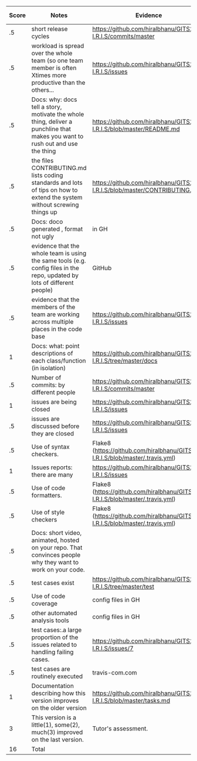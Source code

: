 |Score|Notes| Evidence| Self-Assessment
|-|-----|---------|-------|
|.5| short release cycles|https://github.com/hiralbhanu/GITS2.1-I.R.I.S/commits/master|3|
|.5| workload is spread over the whole team (so one team member is often Xtimes more productive than the others...|https://github.com/hiralbhanu/GITS2.1-I.R.I.S/issues |3|
|.5|Docs: why: docs tell a story, motivate the whole thing, deliver a punchline that makes you want to rush out and use the thing |https://github.com/hiralbhanu/GITS2.1-I.R.I.S/blob/master/README.md |3|
|.5|the files CONTRIBUTING.md lists coding standards and lots of tips on how to extend the system without screwing things up |https://github.com/hiralbhanu/GITS2.1-I.R.I.S/blob/master/CONTRIBUTING.md |3|
|.5|Docs: doco generated , format not ugly  | in GH| 3|
|.5|evidence that the whole team is using the same tools (e.g. config files in the repo, updated by lots of different people) | GitHub |3|
|.5|evidence that the members of the team are working across multiple places in the code base | https://github.com/hiralbhanu/GITS2.1-I.R.I.S/issues|3|
|1|Docs: what: point descriptions of each class/function (in isolation)  | https://github.com/hiralbhanu/GITS2.1-I.R.I.S/tree/master/docs|3|
|.5|Number of commits: by different people  | https://github.com/hiralbhanu/GITS2.1-I.R.I.S/commits/master| 3|
|1|issues are being closed | https://github.com/hiralbhanu/GITS2.1-I.R.I.S/issues|3|
|.5|issues are discussed before they are closed |https://github.com/hiralbhanu/GITS2.1-I.R.I.S/issues|3|
|.5|Use of syntax checkers. | Flake8 (https://github.com/hiralbhanu/GITS2.1-I.R.I.S/blob/master/.travis.yml)| 3|
|1|Issues reports: there are many  |https://github.com/hiralbhanu/GITS2.1-I.R.I.S/issues|3|
|.5|Use of code formatters. |Flake8 (https://github.com/hiralbhanu/GITS2.1-I.R.I.S/blob/master/.travis.yml)|3|
|.5|Use of style checkers | Flake8 (https://github.com/hiralbhanu/GITS2.1-I.R.I.S/blob/master/.travis.yml)|3|
|.5|Docs: short video, animated, hosted on your repo. That convinces people why they want to work on your code. | |3|
|.5|test cases exist  |https://github.com/hiralbhanu/GITS2.1-I.R.I.S/tree/master/test|3|
|.5|Use of code coverage  | config files in GH|
|.5|other automated analysis tools  | config files in GH|1|
|.5|test cases:.a large proportion of the issues related to handling failing cases. |https://github.com/hiralbhanu/GITS2.1-I.R.I.S/issues/7|3|
|.5|test cases are routinely executed | travis-com.com |3|
|1|Documentation describing how this version improves on the older version| https://github.com/hiralbhanu/GITS2.1-I.R.I.S/blob/master/tasks.md | 3|
|3|This version is a little(1), some(2), much(3) improved on the last version.|Tutor's assessment.| 
|16| Total|
